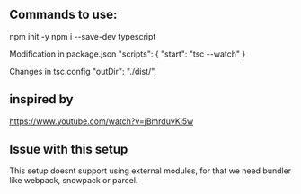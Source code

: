 ## Commands to use:
npm init -y
npm i --save-dev typescript

Modification in package.json
  "scripts": {
    "start": "tsc --watch"
  }

Changes in tsc.config
"outDir": "./dist/",

## inspired by 
https://www.youtube.com/watch?v=jBmrduvKl5w

## Issue with this setup

This setup doesnt support using external modules,
for that we need bundler like webpack, snowpack or parcel.